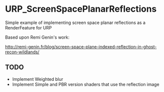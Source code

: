 # URP_ScreenSpacePlanarReflections
Simple example of implementing screen space planar reflections as a RenderFeature for URP

Based upon Remi Genin's work:

http://remi-genin.fr/blog/screen-space-plane-indexed-reflection-in-ghost-recon-wildlands/

## TODO

* Implement Weighted blur
* Implement Simple and PBR version shaders that use the reflection image
